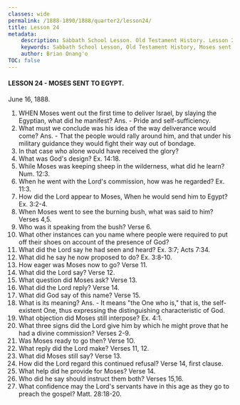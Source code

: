 ```yaml
---
classes: wide
permalink: /1888-1890/1888/quarter2/lesson24/
title: Lesson 24
metadata:
    description: Sabbath School Lesson. Old Testament History. Lesson 24. June 16, 1888. Moses sent to Egypt.
    keywords: Sabbath School Lesson, Old Testament History, Moses sent to Egypt, Lesson 24. June 16, 1888.
    author: Brian Onang'o
TOC: false
---
```


#### LESSON 24 - MOSES SENT TO EGYPT.

June 16, 1888.

1. WHEN Moses went out the first time to deliver Israel, by slaying the Egyptian, what did he manifest? Ans. - Pride and self-sufficiency.
2. What must we conclude was his idea of the way deliverance would come? Ans. - That the people would rally around him, and that under his military guidance they would fight their way out of bondage.
3. In that case who alone would have received the glory?
4. What was God's design? Ex. 14:18.
5. While Moses was keeping sheep in the wilderness, what did he learn? Num. 12:3.
6. When he went with the Lord's commission, how was he regarded? Ex. 11:3.
7. How did the Lord appear to Moses, When he would send him to Egypt? Ex. 3:2-4.
8. When Moses went to see the burning bush, what was said to him? Verses 4,5.
9. Who was it speaking from the bush? Verse 6.
10. What other instances can you name where people were required to put off their shoes on account of the presence of God?
11. What did the Lord say he had seen and heard? Ex. 3:7; Acts 7:34.
12. What did he say he now proposed to do? Ex. 3:8-10.
13. How eager was Moses now to go? Verse 11.
14. What did the Lord say? Verse 12.
15. What question did Moses ask? Verse 13.
16. What did the Lord reply? Verse 14.
17. What did God say of this name? Verse 15.
18. What is its meaning? Ans. - It means "the One who is," that is, the self-existent One, thus expressing the distinguishing characteristic of God.
19. What objection did Moses still interpose? Ex. 4:1.
20. What three signs did the Lord give him by which he might prove that he had a divine commission? Verses 2-9.
21. Was Moses ready to go then? Verse 1O.
22. What reply did the Lord make? Verses 11, 12.
23. What did Moses still say? Verse 13.
24. How did the Lord regard this continued refusal? Verse 14, first clause.
25. What help did he provide for Moses? Verse 14.
26. Who did he say should instruct them both? Verses 15,16.
27. What confidence may the Lord's servants have in this age as they go to preach the gospel? Matt. 28:18-20.
